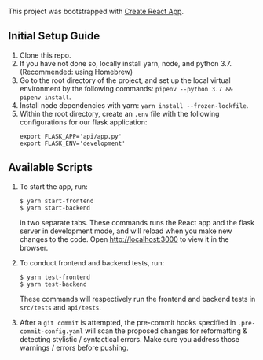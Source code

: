 This project was bootstrapped with [Create React App](https://github.com/facebook/create-react-app).

## Initial Setup Guide

1. Clone this repo.
2. If you have not done so, locally install yarn, node, and python 3.7. (Recommended: using Homebrew)
3. Go to the root directory of the project, and set up the local virtual environment by the following commands: `pipenv --python 3.7 && pipenv install`.
4. Install node dependencies with yarn: `yarn install --frozen-lockfile`.
5. Within the root directory, create an `.env` file with the following configurations for our flask application:
   ```
   export FLASK_APP='api/app.py'
   export FLASK_ENV='development'
   ```

## Available Scripts

1. To start the app, run:

   ```
   $ yarn start-frontend
   $ yarn start-backend
   ```

   in two separate tabs. These commands runs the React app and the flask server
   in development mode, and will reload when you make new changes to the code.
   Open [http://localhost:3000](http://localhost:3000) to view it in the browser.

2. To conduct frontend and backend tests, run:

   ```
   $ yarn test-frontend
   $ yarn test-backend
   ```

   These commands will respectively run the frontend and backend tests in
   `src/tests` and `api/tests`.

3. After a `git commit` is attempted, the pre-commit hooks specified in
   `.pre-commit-config.yaml` will scan the proposed changes for reformatting
   & detecting stylistic / syntactical errors. Make sure you address those
   warnings / errors before pushing.
